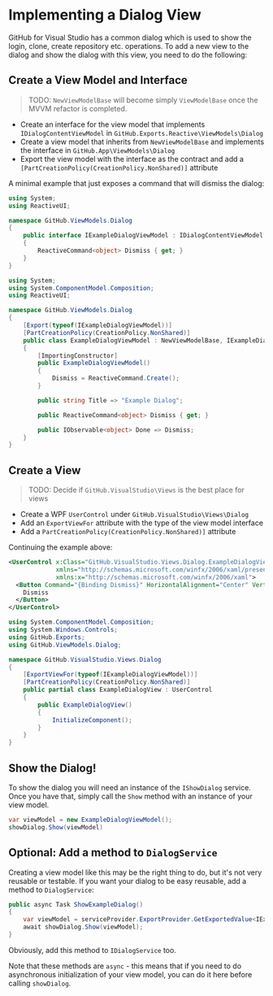 # Implementing a Dialog View

GitHub for Visual Studio has a common dialog which is used to show the login, clone, create repository etc. operations. To add a new view to the dialog and show the dialog with this view, you need to do the following:

## Create a View Model and Interface

> TODO: `NewViewModelBase` will become simply `ViewModelBase` once the MVVM refactor is completed.

- Create an interface for the view model that implements `IDialogContentViewModel` in `GitHub.Exports.Reactive\ViewModels\Dialog`
- Create a view model that inherits from `NewViewModelBase` and implements the interface in `GitHub.App\ViewModels\Dialog`
- Export the view model with the interface as the contract and add a `[PartCreationPolicy(CreationPolicy.NonShared)]` attribute

A minimal example that just exposes a command that will dismiss the dialog:

```csharp
using System;
using ReactiveUI;

namespace GitHub.ViewModels.Dialog
{
    public interface IExampleDialogViewModel : IDialogContentViewModel
    {
        ReactiveCommand<object> Dismiss { get; }
    }
}
```

```csharp
using System;
using System.ComponentModel.Composition;
using ReactiveUI;

namespace GitHub.ViewModels.Dialog
{
    [Export(typeof(IExampleDialogViewModel))]
    [PartCreationPolicy(CreationPolicy.NonShared)]
    public class ExampleDialogViewModel : NewViewModelBase, IExampleDialogViewModel
    {
        [ImportingConstructor]
        public ExampleDialogViewModel()
        {
            Dismiss = ReactiveCommand.Create();
        }

        public string Title => "Example Dialog";

        public ReactiveCommand<object> Dismiss { get; }

        public IObservable<object> Done => Dismiss;
    }
}
```

## Create a View

> TODO: Decide if `GitHub.VisualStudio\Views` is the best place for views

- Create a WPF `UserControl` under `GitHub.VisualStudio\Views\Dialog` 
- Add an `ExportViewFor` attribute with the type of the view model interface
- Add a `PartCreationPolicy(CreationPolicy.NonShared)]` attribute

Continuing the example above:

```xml
<UserControl x:Class="GitHub.VisualStudio.Views.Dialog.ExampleDialogView"
             xmlns="http://schemas.microsoft.com/winfx/2006/xaml/presentation"
             xmlns:x="http://schemas.microsoft.com/winfx/2006/xaml">
  <Button Command="{Binding Dismiss}" HorizontalAlignment="Center" VerticalAlignment="Center">
    Dismiss
  </Button>
</UserControl>
```

```csharp
using System.ComponentModel.Composition;
using System.Windows.Controls;
using GitHub.Exports;
using GitHub.ViewModels.Dialog;

namespace GitHub.VisualStudio.Views.Dialog
{
    [ExportViewFor(typeof(IExampleDialogViewModel))]
    [PartCreationPolicy(CreationPolicy.NonShared)]
    public partial class ExampleDialogView : UserControl
    {
        public ExampleDialogView()
        {
            InitializeComponent();
        }
    }
}
```

## Show the Dialog!

To show the dialog you will need an instance of the `IShowDialog` service. Once you have that, simply call the `Show` method with an instance of your view model.

```csharp
var viewModel = new ExampleDialogViewModel();
showDialog.Show(viewModel)
```

## Optional: Add a method to `DialogService`

Creating a view model like this may be the right thing to do, but it's not very reusable or testable. If you want your dialog to be easy reusable, add a method to `DialogService`:

```csharp
public async Task ShowExampleDialog()
{
    var viewModel = serviceProvider.ExportProvider.GetExportedValue<IExampleDialogViewModel>();
    await showDialog.Show(viewModel);
}
```

Obviously, add this method to `IDialogService` too.

Note that these methods are `async` - this means that if you need to do asynchronous initialization of your view model, you can do it here before calling `showDialog`.